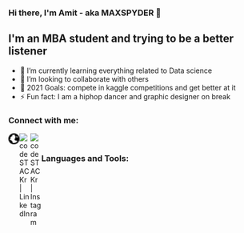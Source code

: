 ### Hi there, I'm Amit - aka MAXSPYDER 👋

## I'm an MBA student and trying to be a better listener

- 🌱 I’m currently learning everything related to Data science
- 👯 I’m looking to collaborate with others
- 🥅 2021 Goals: compete in kaggle competitions and get better at it
- ⚡ Fun fact: I am a hiphop dancer and graphic designer on break

### Connect with me:

[<img align="left" alt="codeSTACKr.com" width="22px" src="https://raw.githubusercontent.com/iconic/open-iconic/master/svg/globe.svg" />][website]
[<img align="left" alt="codeSTACKr | LinkedIn" width="22px" src="https://cdn.jsdelivr.net/npm/simple-icons@v3/icons/linkedin.svg" />][linkedin]
[<img align="left" alt="codeSTACKr | Instagram" width="22px" src="https://cdn.jsdelivr.net/npm/simple-icons@v3/icons/instagram.svg" />][instagram]

<br />

### Languages and Tools:

[website]: amitbehurame.wordpress.com
[linkedin]: https://www.linkedin.com/in/amit-behura-b53595142/
[instagram]: https://www.instagram.com/amit_in_nether/
